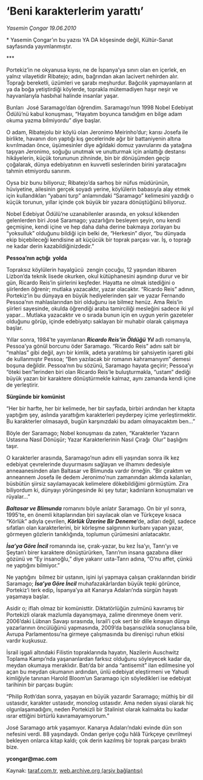 # ‘Beni karakterlerim yarattı’ 

*Yasemin Çongar 19.06.2010*

<div class="yazi">
<p>* Yasemin Çongar’ın bu yazısı YA DA köşesinde değil, Kültür-Sanat sayfasında yayımlanmıştır. <br/></p>
<p>***  <br/></p>
<p>Portekiz’in ne okyanusa kıyısı, ne de İspanya’ya sınırı olan en içerlek, en yalnız vilayetidir Ribatejo; adını, bağrından akan lacivert nehirden alır. Toprağı bereketli, üzümleri ve şarabı meşhurdur. Bağcılık yapmayanların at ya da boğa yetiştirdiği köylerde, toprakla mütemadiyen haşır neşir ve hayvanlarıyla hasbıhal halinde insanlar yaşar.</p>
<p>Bunları  José Saramago’dan öğrendim. Saramago’nun 1998 Nobel Edebiyat Ödülü’nü kabul konuşması, “Hayatım boyunca tanıdığım en bilge adam okuma yazma bilmiyordu” diye başlar.</p>
<p>O adam, Ribatejolu bir köylü olan Jeronimo Meirinho’dur; karısı Josefa ile birlikte, havanın don yaptığı kış gecelerinde ağır bir battaniyenin altına kıvrılmadan önce, üşümesinler diye ağıldaki domuz yavrularını da yatağına taşıyan Jeronimo, soğuğu unutmak ve unutturmak için anlattığı destansı hikâyelerin, küçük torununun zihninde, bin bir dönüşümden geçip çoğalarak, dünya edebiyatının en kuvvetli seslerinden birini yaratacağını tahmin etmiyordu sanırım.</p>
<p>Oysa biz bunu biliyoruz; Ribatejo’da sarhoş bir nüfus müdürünün, hüviyetine, ailesinin gerçek soyadı yerine, köylülerin babasıyla alay etmek için kullandıkları “yabani turp” anlamındaki “Saramago” kelimesini yazdığı o küçük torunun, yıllar içinde çok büyük bir yazara dönüştüğünü biliyoruz.</p>
<p>Nobel Edebiyat Ödülü’ne uzanabilenler arasında, en yoksul kökenden gelenlerden biri José Saramago; yazarlığını besleyen şeyin, onu kendi geçmişine, kendi içine ve hep daha daha derine bakmaya zorlayan bu “yoksulluk” olduğunu bildiği için belki de, “Herkesin” diyor, “bu dünyada ekip biçebileceği kendisine ait küçücük bir toprak parçası var. İş, o toprağı ne kadar derin kazabildiğinizdedir.” <br/></p>
<p><b>Pessoa’nın açtığı  yolda</b></p>
<p>Topraksız köylülerin hayalgücü  zengin çocuğu, 12 yaşından itibaren Lizbon’da teknik lisede okurken, okul kütüphanesini aşındırıp durur ve bir gün, Ricardo Reis’in şiirlerini keşfeder. Hayatta ne olmak istediğini o şiirlerden öğrenir; mutlaka yazacaktır, yazar olacaktır. “Ricardo Reis” adının, Portekiz’in bu dünyaya en büyük hediyelerinden şair ve yazar Fernando Pessoa’nın mahlaslarından biri olduğunu ise bilmez henüz. Ama Reis’in şiirleri sayesinde, okulda öğrendiği araba tamirciliği mesleğini sadece iki yıl yapar... Mutlaka yazacaktır ve o sırada bunun için en uygun yerin gazeteler olduğunu görüp, içinde edebiyatçı saklayan bir muhabir olarak çalışmaya başlar.</p>
<p>Yıllar sonra, 1984’te yayımlanan <b><i>Ricardo Reis’in Öldüğü Yıl</i></b> adlı romanıyla, Pessoa’ya gönül borcunu öder Saramago. “Ricardo Reis” adını salt bir “mahlas” gibi değil, ayrı bir kimlik, adeta yaratılmış bir şahsiyetin işareti gibi de kullanmıştır Pessoa; “Ben yazılacak bir romanın kahramanıyım” demesi boşuna değildir. Pessoa’nın bu sözünü, Saramago hayata geçirir; Pessoa’yı “öteki ben”lerinden biri olan Ricardo Reis’le buluşturmakla, “ustam” dediği büyük yazarı bir karaktere dönüştürmekle kalmaz, aynı zamanda kendi içine de yerleştirir. <br/></p>
<p><b>Sürgünde bir komünist</b></p>
<p>“Her bir harfte, her bir kelimede, her bir sayfada, birbiri ardından her kitapta yaptığım şey, aslında yarattığım karakterleri peyderpey içime yerleştirmektir. Bu karakterler olmasaydı, bugün karşınızdaki bu adam olmayacaktım ben...”</p>
<p>Böyle der Saramago; Nobel konuşması da zaten, “Karakterler Yazarın Ustasına Nasıl Dönüşür; Yazar Karakterlerinin Nasıl Çırağı  Olur” başlığını taşır.</p>
<p>O karakterler arasında, Saramago’nun adını elli yaşından sonra ilk kez edebiyat çevrelerinde duyurmasını sağlayan ve ilhamını dedesiyle anneaanesinden alan Baltasar ve Blimunda vardır örneğin. “Bir çıraktım ve anneannem Josefa ile dedem Jeronimo’nun zamanından aklımda kalanları, büsbütün şiirsiz sayılamayacak kelimelere dökebildiğimi görmüştüm. Zira biliyordum ki, dünyayı yörüngesinde iki şey tutar; kadınların konuşmaları ve rüyalar...”</p>
<p><b><i>Baltasar ve Blimunda</i></b> romanını böyle anlatır Saramago. On bir yıl sonra, 1995’te, en önemli kitaplarından biri sayılacak olan ve Türkçeye kısaca “Körlük” adıyla çevrilen, <b><i>Körlük Üzerine Bir Deneme</i></b>’de, adları değil, sadece sıfatları olan karakterlerini, bir körleşme salgınının kurbanı yapan yazar, görmeyen gözlerin tanıklığında, toplumun çürümesini anlatacaktır.</p>
<p><b><i>İsa’ya Göre İncil</i></b> romanında ise, çırak-yazar, bu kez İsa’yı, Tanrı’yı ve Şeytan’ı birer karaktere dönüştürürken, Tanrı’nın insana gazabına diker gözünü ve “Ey insanoğlu,” diye yakarır usta-Tanrı adına, “O’nu affet, çünkü ne yaptığını bilmiyor.”</p>
<p>Ne yaptığını  bilmez bir ustanın, işini iyi yapmaya çalışan çıraklarından biridir Saramago; <b><i>İsa’ya Göre İncil</i></b> muhafazakârlardan büyük tepki görünce, Portekiz’i terk edip, İspanya’ya ait Kanarya Adaları’nda sürgün hayatı yaşamaya başlar.</p>
<p>Asidir o; iflah olmaz bir komünisttir. Diktatörlüğün zulmünü kavramış bir Portekizli olarak mazlumla dayanışmaya, zalime direnmeye önem verir. 2006’daki Lübnan Savaşı sırasında, İsrail’i çok sert bir dille kınayan dünya yazarlarının öncülüğünü yapmasında, 2009’da başarısızlıkla sonuçlansa bile, Avrupa Parlamentosu’na girmeye çalışmasında bu direnişçi ruhun etkisi vardır kuşkusuz.</p>
<p>İsrail işgali altındaki Filistin topraklarında hayatın, Nazilerin Auschwitz Toplama Kampı’nda yaşananlardan farksız olduğunu söyleyecek kadar da, meydan okumaya meraklıdır. Batı’da bir anda “antisemit” ilan edilmesine yol açan bu meydan okumanın ardından, ünlü edebiyat eleştirmeni ve Yahudi kimliğiyle tanınan Harold Bloom’un Saramago için söyledikleri ise edebiyat tarihinin bir parçası bugün:</p>
<p>“Philip Roth’dan sonra, yaşayan en büyük yazardır Saramago; müthiş bir dil ustasıdır, karakter ustasıdır, monolog ustasıdır. Ama neden siyasi olarak hiç olgunlaşamadığını, neden Portekizli bir Stalinist olarak kalmakta bu kadar ısrar ettiğini birtürlü kavramayamıyorum.”</p>
<p>José Saramago artık yaşamıyor. Kanarya Adaları’ndaki evinde dün son nefesini verdi. 88 yaşındaydı. Ondan geriye çoğu hâlâ Türkçeye çevrilmeyi bekleyen onlarca kitap kaldı; çok derin kazılmış bir toprak parçası bıraktı bize.</p>
<p><b>ycongar@mac.com</b></p></div>

Kaynak: [taraf.com.tr](http://www.taraf.com.tr:80/yasemin-congar/makale-beni-karakterlerim-yaratti.htm), [web.archive.org (arşiv bağlantısı)](http://web.archive.org/web/20100622042007/http://www.taraf.com.tr:80/yasemin-congar/makale-beni-karakterlerim-yaratti.htm)
